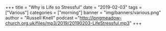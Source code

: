 +++
title = "Why is Life so Stressful"
date = "2019-02-03"
tags = ["Various"]
categories = ["morning"]
banner = "img/banners/various.png"
author = "Russell Knell"
podcast ="http://longmeadow-church.org.uk/files/mp3/2019/20190203-LifeStressful.mp3"
+++
